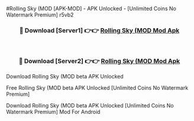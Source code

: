 #Rolling Sky (MOD [APK-MOD] - APK Unlocked - [Unlimited Coins No Watermark Premium] r5vb2



<div align="center">

<h3>🔴 Download [Server1] 👉👉 <a href="https://momento.my/?title=Rolling_Sky_(MOD">Rolling Sky (MOD Mod Apk</a></h3><br>

<h3>🔴 Download [Server2] 👉👉 <a href="https://momento.my/?title=Rolling_Sky_(MOD">Rolling Sky (MOD Mod Apk</a></h3>
</div>



Download Rolling Sky (MOD beta APK Unlocked

Free Rolling Sky (MOD beta APK Unlocked [Unlimited Coins No Watermark Premium]

Download Rolling Sky (MOD beta APK Unlocked [Unlimited Coins No Watermark Premium] Mod For Android
